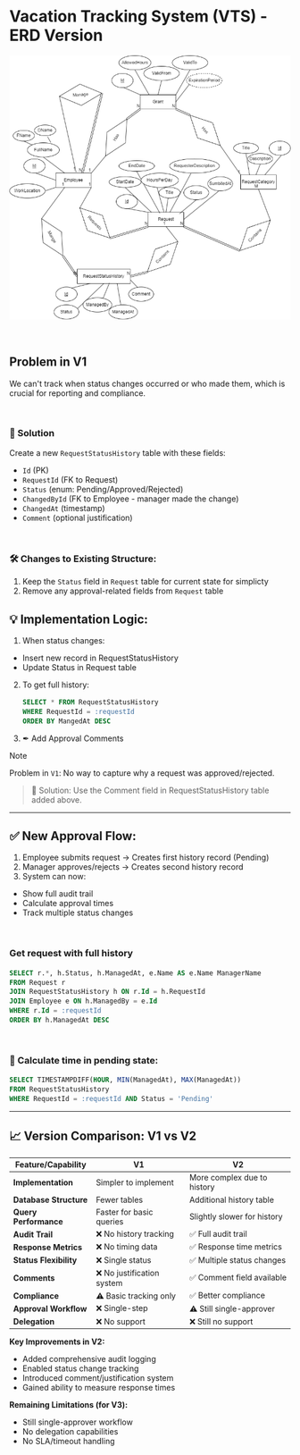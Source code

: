 

# Vacation Tracking System (VTS) - ERD Version 

![ERD V2](VTS-ERD-V2%20(2).png)

&nbsp; 

## Problem in V1
We can't track when status changes occurred or who made them, which is crucial for reporting and compliance.

&nbsp; 

### 🔑 Solution 
Create a new `RequestStatusHistory` table with these fields:
- `Id` (PK)
- `RequestId` (FK to Request)
- `Status` (enum: Pending/Approved/Rejected)
- `ChangedById` (FK to Employee - manager made the change)
- `ChangedAt` (timestamp)
- `Comment` (optional justification)

&nbsp;

### 🛠 Changes to Existing Structure:
1. Keep the `Status` field in `Request` table for current state for simplicty
2. Remove any approval-related fields from `Request` table

## 💡 Implementation Logic:
1. When status changes:
  - Insert new record in RequestStatusHistory
  - Update Status in Request table
2. To get full history:
   ```sql 
   SELECT * FROM RequestStatusHistory 
   WHERE RequestId = :requestId
   ORDER BY MangedAt DESC
   ```
3. ✒ Add Approval Comments

> [!NOTE]
> Problem in `V1`:
> No way to capture why a request was approved/rejected.

> 🔑 Solution:
> Use the Comment field in RequestStatusHistory table added above.

--- 

## ✅ New Approval Flow:
1. Employee submits request → Creates first history record (Pending)
2. Manager approves/rejects → Creates second history record
3. System can now:
  - Show full audit trail
  - Calculate approval times
  - Track multiple status changes

&nbsp;

### Get request with full history
```sql
SELECT r.*, h.Status, h.ManagedAt, e.Name AS e.Name ManagerName
FROM Request r
JOIN RequestStatusHistory h ON r.Id = h.RequestId
JOIN Employee e ON h.ManagedBy = e.Id
WHERE r.Id = :requestId
ORDER BY h.ManagedAt DESC
```
&nbsp; 

### 📝 Calculate time in pending state:

```sql
SELECT TIMESTAMPDIFF(HOUR, MIN(ManagedAt), MAX(ManagedAt))
FROM RequestStatusHistory
WHERE RequestId = :requestId AND Status = 'Pending'
```

---

## 📈 Version Comparison: V1 vs V2

| Feature/Capability       | V1                          | V2                          |
|--------------------------|-----------------------------|-----------------------------|
| **Implementation**       | Simpler to implement        | More complex due to history |
| **Database Structure**   | Fewer tables                | Additional history table    |
| **Query Performance**    | Faster for basic queries    | Slightly slower for history |
| **Audit Trail**          | ❌ No history tracking      | ✅ Full audit trail         |
| **Response Metrics**     | ❌ No timing data           | ✅ Response time metrics   |
| **Status Flexibility**   | ❌ Single status            | ✅ Multiple status changes  |
| **Comments**            | ❌ No justification system  | ✅ Comment field available  |
| **Compliance**          | ⚠️ Basic tracking only     | ✅ Better compliance        |
| **Approval Workflow**   | ❌ Single-step              | ⚠️ Still single-approver   |
| **Delegation**          | ❌ No support               | ❌ Still no support        |

**Key Improvements in V2:**
- Added comprehensive audit logging
- Enabled status change tracking
- Introduced comment/justification system
- Gained ability to measure response times

**Remaining Limitations (for V3):**
- Still single-approver workflow
- No delegation capabilities
- No SLA/timeout handling